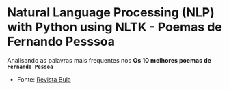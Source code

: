 # Natural Language Processing (NLP) with Python using NLTK - Poemas de Fernando Pesssoa

Analisando as palavras mais frequentes nos **Os 10 melhores poemas de `Fernando Pessoa`**

- Fonte: [Revista Bula](https://www.revistabula.com/522-os-10-melhores-poemas-de-fernando-pessoa-2/)
